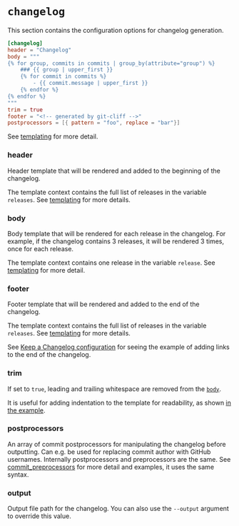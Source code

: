 # `changelog`

This section contains the configuration options for changelog generation.

<!-- {% raw %} -->

```toml
[changelog]
header = "Changelog"
body = """
{% for group, commits in commits | group_by(attribute="group") %}
    ### {{ group | upper_first }}
    {% for commit in commits %}
        - {{ commit.message | upper_first }}
    {% endfor %}
{% endfor %}
"""
trim = true
footer = "<!-- generated by git-cliff -->"
postprocessors = [{ pattern = "foo", replace = "bar"}]
```

<!-- {% endraw %} -->

See [templating](/docs/category/templating) for more detail.

### header

Header template that will be rendered and added to the beginning of the changelog.

The template context contains the full list of releases in the variable `releases`. See [templating](/docs/category/templating) for more details.

### body

Body template that will be rendered for each release in the changelog. For example, if the changelog contains 3 releases, it will be rendered 3 times, once for each release.

The template context contains one release in the variable `release`. See [templating](/docs/category/templating) for more detail.

### footer

Footer template that will be rendered and added to the end of the changelog.

The template context contains the full list of releases in the variable `releases`. See [templating](/docs/category/templating) for more details.

See [Keep a Changelog configuration](/docs/templating/examples#keep-a-changelog) for seeing the example of adding links to the end of the changelog.

### trim

If set to `true`, leading and trailing whitespace are removed from the [`body`](#body).

It is useful for adding indentation to the template for readability, as shown [in the example](#changelog).

### postprocessors

An array of commit postprocessors for manipulating the changelog before outputting.
Can e.g. be used for replacing commit author with GitHub usernames.
Internally postprocessors and preprocessors are the same. See [commit_preprocessors](/docs/configuration/git#commit_preprocessors) for more detail and examples, it uses the same syntax.

### output

Output file path for the changelog. You can also use the `--output` argument to override this value.
